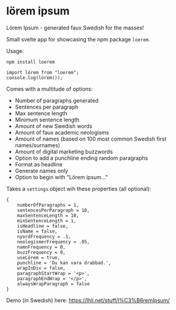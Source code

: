 # lörem ipsum
Lörem Ipsum - generated faux Swedish for the masses! 

Small svelte app for showcasing the npm package `loerem`.

Usage: 
```
npm install loerem

import lörem from "loerem";
console.log(lörem());
```

Comes with a multitude of options:

- Number of paragraphs generated
- Sentences per paragraph
- Max sentence length
- Minimum sentence length
- Amount of new Swedish words
- Amount of faux academic neologisms
- Amount of names (based on 100 most common Swedish first names/surnames)
- Amount of digital marketing buzzwords
- Option to add a punchline ending random paragraphs
- Format as headline
- Generate names only
- Option to begin with "Lörem ipsum..."

Takes a `settings` object wih these properties (all optional):

```
{
	numberOfParagraphs = 1,
	sentencesPerParagraph = 10,
	maxSentenceLength = 10,
	minSentenceLength = 1,
	isHeadline = false,
	isName = false,
	nyordFrequency = .1,
	neologismerFrequency = .05,
	namnFrequency = 0,
	buzzFrequency = 0,
	useLörem = true,
	punchline = 'Du kan vara drabbad.',
	wrapInDiv = false,
	paragraphStartWrap = '<p>',
	paragraphEndWrap = '</p>',
	alwaysWrapParagraph = false
}
```

Demo (in Swedish) here: https://lhli.net/stuff/l%C3%B6remIpsum/